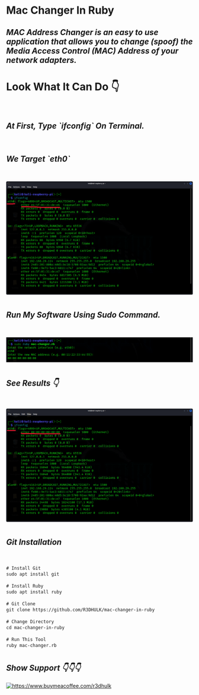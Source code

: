 <h1><b>Mac Changer In Ruby</b></h1>
<h2><i>MAC Address Changer is an easy to use application that allows you to change (spoof) the Media Access Control (MAC) Address of your network adapters.</h1></i>

#
<h1><b>Look What It Can Do 👇</b></h1><br>
<h2><b><i>At First, Type `ifconfig` On Terminal.</h2></b></i><br>
<h2><b><i>We Target `eth0` </h2></b></i><br>

![Alt text](first-ifconfig.png)

#
<h2><b><i>Run My Software Using Sudo Command.</h2></b></i><br>

![Alt text](ruby-mac-change.png)

#
<h2><b><i>See Results 👇 </h2></b></i><br>

![Alt text](changed-mac.png)

#

<h2><b><i>Git Installation </h2></b></i><br>

```
# Install Git
sudo apt install git

# Install Ruby
sudo apt install ruby

# Git Clone
git clone https://github.com/R3DHULK/mac-changer-in-ruby

# Change Directory
cd mac-changer-in-ruby

# Run This Tool
ruby mac-changer.rb

```
#
<h2><b><i> Show Support 👇👇👇</b></i> </h2>
<a href="https://www.buymeacoffee.com/r3dhulk"> <img align="center" src="https://cdn.buymeacoffee.com/buttons/v2/default-yellow.png" height="50" width="210" alt="https://www.buymeacoffee.com/r3dhulk" /></a><br><br>


